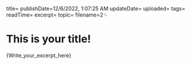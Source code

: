 title=
publishDate=12/6/2022, 1:07:25 AM
updateDate=
uploaded=
tags=
readTime=
excerpt=
topic=
filename=2␟
# This is your title!
{Write_your_excerpt_here}